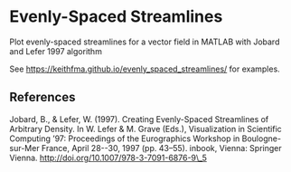 # Evenly-Spaced Streamlines

Plot evenly-spaced streamlines for a vector field in MATLAB with Jobard and Lefer 1997 algorithm

See https://keithfma.github.io/evenly_spaced_streamlines/ for examples.

## References

Jobard, B., & Lefer, W. (1997). Creating Evenly-Spaced Streamlines of Arbitrary
Density. In W. Lefer & M. Grave (Eds.), Visualization in Scientific Computing
’97: Proceedings of the Eurographics Workshop in Boulogne-sur-Mer France, April
28--30, 1997 (pp. 43–55). inbook, Vienna: Springer Vienna.
http://doi.org/10.1007/978-3-7091-6876-9\_5
